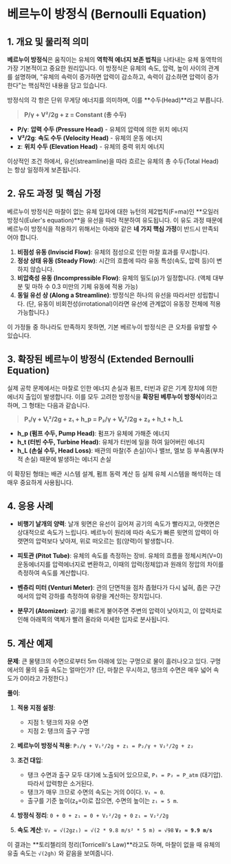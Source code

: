 # 베르누이 방정식 (Bernoulli Equation)

## 1. 개요 및 물리적 의미
**베르누이 방정식**은 움직이는 유체의 **역학적 에너지 보존 법칙**을 나타내는 유체 동역학의 가장 기본적이고 중요한 원리입니다. 이 방정식은 유체의 속도, 압력, 높이 사이의 관계를 설명하며, "유체의 속력이 증가하면 압력이 감소하고, 속력이 감소하면 압력이 증가한다"는 핵심적인 내용을 담고 있습니다.

방정식의 각 항은 단위 무게당 에너지를 의미하며, 이를 **수두(Head)**라고 부릅니다.

> **P/γ + V²/2g + z = Constant (총 수두)**

- **P/γ**: **압력 수두 (Pressure Head)** - 유체의 압력에 의한 위치 에너지
- **V²/2g**: **속도 수두 (Velocity Head)** - 유체의 운동 에너지
- **z**: **위치 수두 (Elevation Head)** - 유체의 중력 위치 에너지

이상적인 조건 하에서, 유선(streamline)을 따라 흐르는 유체의 총 수두(Total Head)는 항상 일정하게 보존됩니다.

## 2. 유도 과정 및 핵심 가정
베르누이 방정식은 마찰이 없는 유체 입자에 대한 뉴턴의 제2법칙(F=ma)인 **오일러 방정식(Euler's equation)**을 유선을 따라 적분하여 유도됩니다. 이 유도 과정 때문에 베르누이 방정식을 적용하기 위해서는 아래와 같은 **네 가지 핵심 가정**이 반드시 만족되어야 합니다.

1.  **비점성 유동 (Inviscid Flow)**: 유체의 점성으로 인한 마찰 효과를 무시합니다.
2.  **정상 상태 유동 (Steady Flow)**: 시간의 흐름에 따라 유동 특성(속도, 압력 등)이 변하지 않습니다.
3.  **비압축성 유동 (Incompressible Flow)**: 유체의 밀도(ρ)가 일정합니다. (액체 대부분 및 마하 수 0.3 미만의 기체 유동에 적용 가능)
4.  **동일 유선 상 (Along a Streamline)**: 방정식은 하나의 유선을 따라서만 성립합니다. (단, 유동이 비회전성(irrotational)이라면 유선에 관계없이 유동장 전체에 적용 가능합니다.)

이 가정들 중 하나라도 만족하지 못하면, 기본 베르누이 방정식은 큰 오차를 유발할 수 있습니다.

## 3. 확장된 베르누이 방정식 (Extended Bernoulli Equation)
실제 공학 문제에서는 마찰로 인한 에너지 손실과 펌프, 터빈과 같은 기계 장치에 의한 에너지 출입이 발생합니다. 이를 모두 고려한 방정식을 **확장된 베루누이 방정식**이라고 하며, 그 형태는 다음과 같습니다.

> **P₁/γ + V₁²/2g + z₁ + h_p = P₂/γ + V₂²/2g + z₂ + h_t + h_L**

- **h_p (펌프 수두, Pump Head)**: 펌프가 유체에 가해준 에너지
- **h_t (터빈 수두, Turbine Head)**: 유체가 터빈에 일을 하여 잃어버린 에너지
- **h_L (손실 수두, Head Loss)**: 배관의 마찰(주 손실)이나 밸브, 엘보 등 부속품(부차적 손실) 때문에 발생하는 에너지 손실

이 확장된 형태는 배관 시스템 설계, 펌프 동력 계산 등 실제 유체 시스템을 해석하는 데 매우 중요하게 사용됩니다.

## 4. 응용 사례

- **비행기 날개의 양력**: 날개 윗면은 유선이 길어져 공기의 속도가 빨라지고, 아랫면은 상대적으로 속도가 느립니다. 베르누이 원리에 따라 속도가 빠른 윗면의 압력이 아랫면의 압력보다 낮아져, 위로 떠오르는 힘(양력)이 발생합니다.

- **피토관 (Pitot Tube)**: 유체의 속도를 측정하는 장비. 유체의 흐름을 정체시켜(V=0) 운동에너지를 압력에너지로 변환하고, 이때의 압력(정체압)과 원래의 정압의 차이를 측정하여 속도를 계산합니다.

- **벤츄리 미터 (Venturi Meter)**: 관의 단면적을 점차 좁혔다가 다시 넓혀, 좁은 구간에서의 압력 강하를 측정하여 유량을 계산하는 장치입니다.

- **분무기 (Atomizer)**: 공기를 빠르게 불어주면 주변의 압력이 낮아지고, 이 압력차로 인해 아래쪽의 액체가 빨려 올라와 미세한 입자로 분사됩니다.

## 5. 계산 예제
**문제**: 큰 물탱크의 수면으로부터 5m 아래에 있는 구멍으로 물이 흘러나오고 있다. 구멍에서의 물의 유출 속도는 얼마인가? (단, 마찰은 무시하고, 탱크의 수면은 매우 넓어 속도가 0이라고 가정한다.)

**풀이**:
1.  **적용 지점 설정**:
    - 지점 1: 탱크의 자유 수면
    - 지점 2: 탱크의 출구 구멍

2.  **베르누이 방정식 적용**:
    `P₁/γ + V₁²/2g + z₁ = P₂/γ + V₂²/2g + z₂`

3.  **조건 대입**:
    - 탱크 수면과 출구 모두 대기에 노출되어 있으므로, `P₁ = P₂ = P_atm` (대기압). 따라서 압력항은 소거된다.
    - 탱크가 매우 크므로 수면의 속도는 거의 0이다. `V₁ ≈ 0`.
    - 출구를 기준 높이(z₂=0)로 잡으면, 수면의 높이는 `z₁ = 5 m`.

4.  **방정식 정리**:
    `0 + 0 + z₁ = 0 + V₂²/2g + 0`
    `z₁ = V₂²/2g`

5.  **속도 계산**:
    `V₂ = √(2gz₁) = √(2 * 9.8 m/s² * 5 m) = √98`
    **`V₂ ≈ 9.9 m/s`**

이 결과는 **토리첼리의 정리(Torricelli's Law)**라고도 하며, 마찰이 없을 때 유체의 유출 속도는 `√(2gh)` 와 같음을 보여줍니다.